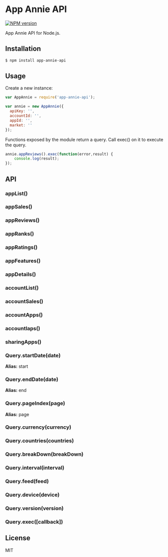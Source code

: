 # App Annie API

[![NPM version](https://badge.fury.io/js/app-annie-api.svg)](http://badge.fury.io/js/app-annie-api)

App Annie API for Node.js.

## Installation

``` bash
$ npm install app-annie-api 
```

## Usage

Create a new instance:

``` js
var AppAnnie = require('app-annie-api');

var annie = new AppAnnie({
  apiKey: '',
  accountId: '',
  appId: '',
  market: ''
});
```

Functions exposed by the module return a query.  Call exec() on it to execute the query.

``` js
annie.appReviews().exec(function(error,result) {
	console.log(result);
});

```

## API

### appList()

### appSales()

### appReviews()

### appRanks()

### appRatings()

### appFeatures()

### appDetails()

### accountList()

### accountSales()

### accountApps()

### accountIaps()

### sharingApps()

### Query.startDate(date)

**Alias:** start

### Query.endDate(date)

**Alias:** end

### Query.pageIndex(page)

**Alias:** page

### Query.currency(currency)

### Query.countries(countries)

### Query.breakDown(breakDown)

### Query.interval(interval)

### Query.feed(feed)

### Query.device(device)

### Query.version(version)

### Query.exec([callback])

## License

MIT
